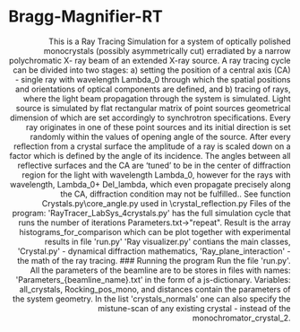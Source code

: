 # Bragg-Magnifier-RT
<div style="text-align: right"> 
This is a Ray Tracing Simulation for a system of optically polished monocrystals (possibly asymmetrically cut) erradiated by a narrow polychromatic X- ray beam of an extended  X-ray source. 
A ray tracing cycle can be divided into two stages: a) setting the position of a central axis (CA) - single ray with wavelength Lambda_0 through which the spatial positions and orientations 
of optical components are defined, and b) tracing of rays, where the light beam propagation through the system is simulated. 
Light source is simulated by flat rectangular matrix of point sources geometrical dimension of which are set accordingly to synchrotron specifications.
Every ray originates in one of these point sources and its initial direction is set randomly within the values of opening angle of the source.	After every reflection from a 
crystal surface the amplitude of a ray is scaled down on a factor which is defined by the angle of its incidence.
The angles between all reflective surfaces and the CA are ‘tuned’ to be in the center of diffraction region for the light with wavelength Lambda_0, 
however for the rays with  wavelength, Lambda_0+ Del_lambda,  which even propagate precisely along the CA, diffraction condition may not be fulfilled.. See function Crystals.py\core_angle.py used in \crystal_reflection.py
Files of the program: 'RayTracer_LabSys_4crystals.py' has the full simulation cycle that runs the number of iterations Parameters.txt->"repeat". Result is the array histograms_for_comparison which can be plot together with experimental results in file 'run.py' 'Ray visualizer.py' contians the main classes, 'Crystal.py' - dynamical diffraction mathematics, 'Ray_plane_interaction' - the math of the ray tracing. 
### Running the program
Run the file 'run.py'. 
All the parameters of the beamline are to be stores in files with names: 'Parameters_{beamline_name}.txt' in the form of a js-dictionary. Variables: all_crystals, Rocking_pos_mono, and distances contain the parameters of the system geometry. In the list 'crystals_normals' one can also specify the mistune-scan of any existing crystal - instead of the monochromator_crystal_2.
